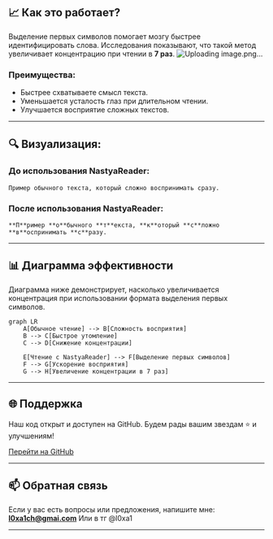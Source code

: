## 📈 Как это работает?

Выделение первых символов помогает мозгу быстрее идентифицировать слова. Исследования показывают, что такой метод увеличивает концентрацию при чтении в **7 раз**.
![Uploading image.png…]()

### Преимущества:
- Быстрее схватываете смысл текста.
- Уменьшается усталость глаз при длительном чтении.
- Улучшается восприятие сложных текстов.

---

## 🔍 Визуализация:

### До использования NastyaReader:

```text
Пример обычного текста, который сложно воспринимать сразу.
```

### После использования NastyaReader:

```text
**П**ример **о**бычного **т**екста, **к**оторый **с**ложно **в**оспринимать **с**разу.
```

---

## 📊 Диаграмма эффективности

Диаграмма ниже демонстрирует, насколько увеличивается концентрация при использовании формата выделения первых символов.

``` mermaid 
graph LR
    A[Обычное чтение] --> B[Сложность восприятия]
    B --> C[Быстрое утомление]
    C --> D[Снижение концентрации]
    
    E[Чтение с NastyaReader] --> F[Выделение первых символов]
    F --> G[Ускорение восприятия]
    G --> H[Увеличение концентрации в 7 раз]
```

---

## 🌐 Поддержка

Наш код открыт и доступен на GitHub. Будем рады вашим звездам ⭐ и улучшениям!

[Перейти на GitHub](https://github.com/Vlad0n1m/NastyaReader)

---

## 📫 Обратная связь

Если у вас есть вопросы или предложения, напишите мне: **l0xa1ch@gmai.com**
Или в тг @l0xa1

---
